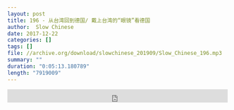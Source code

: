 ```yaml
---
layout: post
title: 196 - 从台湾回到德国/ 戴上台湾的“眼镜”看德国
author:  Slow Chinese
date: 2017-12-22
categories: []
tags: []
file: //archive.org/download/slowchinese_201909/Slow_Chinese_196.mp3
summary: ""
duration: "0:05:13.180789"
length: "7919009"
---
```


<iframe src="https://archive.org/embed/slowchinese_201909/Slow_Chinese_196.mp3" width="500" height="30" frameborder="0" webkitallowfullscreen="true" mozallowfullscreen="true" allowfullscreen></iframe>

